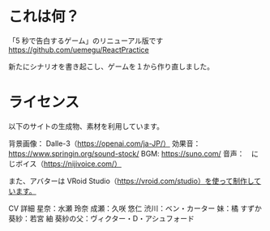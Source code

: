 # これは何？

「5 秒で告白するゲーム」のリニューアル版です
https://github.com/uemegu/ReactPractice

新たにシナリオを書き起こし、ゲームを１から作り直しました。

# ライセンス

以下のサイトの生成物、素材を利用しています。

背景画像： Dalle-3（https://openai.com/ja-JP/）
効果音：　https://www.springin.org/sound-stock/
BGM: https://suno.com/
音声：　にじボイス（https://nijivoice.com/）

また、アバターは VRoid Studio（https://vroid.com/studio）を使って制作しています。

CV 詳細
星奈：水瀬 玲奈
成瀬：久咲 悠仁
渋川：ベン・カーター
妹：橘 すずか
葵紗：若宮 紬
葵紗の父：ヴィクター・D・アシュフォード
